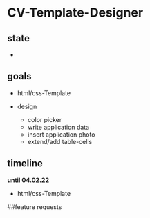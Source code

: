 # CV-Template-Designer

## state

-

## goals

- html/css-Template

- design
	- color picker
	- write application data
	- insert application photo
	- extend/add table-cells

## timeline
**until 04.02.22**

- html/css-Template

##feature requests